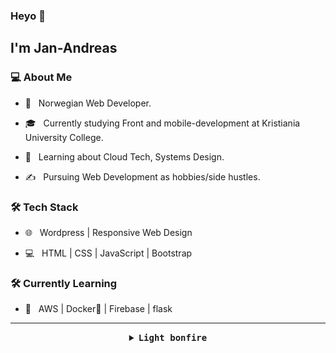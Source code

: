 <!-- ### Hello there 👋 -->

### Heyo 👋<h2> I'm Jan-Andreas</h2>

<h3> 💻 About Me </h3>



- 🤔 &nbsp; Norwegian Web Developer.

- 🎓 &nbsp; Currently studying Front and mobile-development at Kristiania University College.

- 🌱 &nbsp; Learning about Cloud Tech, Systems Design.

- ✍️ &nbsp; Pursuing Web Development as hobbies/side hustles.



<h3>🛠 Tech Stack</h3>


- 🌐 &nbsp; Wordpress | Responsive Web Design

- 💻 &nbsp; HTML | CSS | JavaScript | Bootstrap



<!--

- 🛢 &nbsp; MySQL | MongoDB

- 🔧 &nbsp; Git | Markdown | Selenium | Tidyverse

- 🖥 &nbsp; Illustrator| Photoshop | InDesign

-->



<h3>🛠 Currently Learning</h3>

- 🔧 &nbsp; AWS | Docker🐳 | Firebase | flask

<hr>


<details align="center">
<summary> <b> <samp> Light bonfire </samp></b></summary>
<samp>
 <b><h2 style="color: #fc6203">B O N F I R E &nbsp; L I T !</h2> </b>
<img src="https://raw.githubusercontent.com/TanZng/TanZng/master/assets/bonefire.gif" width="200"/>
</samp>
</details>
